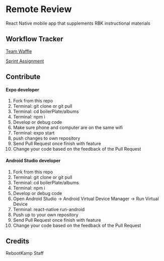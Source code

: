 # Remote Review

React Native mobile app that supplements RBK instructional materials

## Workflow Tracker
[Team Waffle](https://waffle.io/RBK5HIRProject/boilerPlate)
  
[Sprint Assignment](https://docs.google.com/spreadsheets/d/1p2Ys5zHqH098s0ICJlErpEAISo15yS-p2fYpZ76Doco/edit?usp=sharing)


## Contribute

#### Expo developer
1. Fork from this repo
2. Terminal: git clone or git pull
3. Terminal: cd boilerPlate/albums
5. Terminal: npm i
6. Develop or debug code
7. Make sure phone and computer are on the same wifi 
8. Terminal: expo start  
9. push changes to own repository
10. Send Pull Request once finish with feature
11. Change your code based on the feedback of the Pull Request
  
#### Android Studio developer

1. Fork from this repo
2. Terminal: git clone or git pull
3. Terminal: cd boilerPlate/albums
5. Terminal: npm i
6. Develop or debug code
7. Open Android Studio -> Android Virtual Device Manager -> Run Virtual Device
7. Terminal: react-native run-android
8. Push up to your own repository
9. Send Pull Request once finish with feature
10. Change your code based on the feedback of the Pull Request

## Credits

RebootKamp Staff

